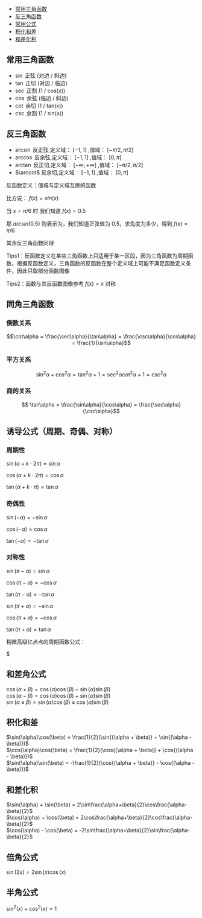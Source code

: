 <!-- START doctoc generated TOC please keep comment here to allow auto update -->
<!-- DON'T EDIT THIS SECTION, INSTEAD RE-RUN doctoc TO UPDATE -->

- [常用三角函数](#%E5%B8%B8%E7%94%A8%E4%B8%89%E8%A7%92%E5%87%BD%E6%95%B0)
- [反三角函数](#%E5%8F%8D%E4%B8%89%E8%A7%92%E5%87%BD%E6%95%B0)
- [常用公式](#%E5%B8%B8%E7%94%A8%E5%85%AC%E5%BC%8F)
- [积化和差](#%E7%A7%AF%E5%8C%96%E5%92%8C%E5%B7%AE)
- [和差化积](#%E5%92%8C%E5%B7%AE%E5%8C%96%E7%A7%AF)

<!-- END doctoc generated TOC please keep comment here to allow auto update -->

## 常用三角函数

- $\sin$ 正弦 (对边 / 斜边)
- $\tan$ 正切 (对边 / 临边)
- $\sec$ 正割 (1 / cos(x))
- $\cos$ 余弦 (临边 / 斜边)
- $\cot$ 余切 (1 / tan(x))
- $\csc$ 余割 (1 / sin(x))

## 反三角函数

- $\arcsin$ 反正弦,定义域： $[-1,1]$ ,值域： $[-\pi/2,\pi/2]$
- $\arccos$ 反余弦,定义域： $[-1,1]$ ,值域： $[0,\pi]$
- $\arctan$ 反正切,定义域： $[-\infty,+\infty]$ ,值域： $[-\pi/2,\pi/2]$
- $\arccot$ 反余切,定义域： $[-1,1]$ ,值域： $[0,\pi]$

反函数定义：值域与定义域互换的函数

比方说： $f(x) = sin(x)$

当 $x = \pi / 6$ 时 我们知道 $f(x) = 0.5$

那 $arcsin(0.5)$ 则表示为，我们知道正弦值为 0.5，求角度为多少，得到 $f(x) = \pi / 6$

其余反三角函数同理

Tips1：反函数定义在某些三角函数上只适用于某一区段，因为三角函数为周期函数，根据反函数定义，三角函数的反函数在整个定义域上可能不满足函数定义条件，因此只取部分函数图像

Tips2：函数与其反函数图像参考 $f(x) = x$ 对称

## 同角三角函数

### 倒数关系

$$\cot\alpha = \frac{\sec\alpha}{\tan\alpha} = \frac{\csc\alpha}{\cos\alpha} = \frac{1}{\sin\alpha}$$

### 平方关系

$$\sin^2\alpha + \cos^2\alpha = \tan^2\alpha + 1 = \sec^2\alpha\cot^2\alpha +1 = \csc^2\alpha$$

### 商的关系

$$ \tan\alpha = \frac{\sin\alpha}{\cos\alpha} = \frac{\sec\alpha}{\csc\alpha}$$

## 诱导公式（周期、奇偶、对称）

### 周期性

$\sin(\alpha + k \cdot 2\pi) = \sin\alpha$

$\cos(\alpha + k \cdot 2\pi) = \cos\alpha$

$\tan(\alpha + k \cdot \pi) = \tan\alpha$

### 奇偶性

$\sin(-\alpha) = -\sin\alpha$

$\cos(-\alpha) = \cos\alpha$

$\tan(-\alpha) = -\tan\alpha$

### 对称性

$\sin(\pi - \alpha) = \sin\alpha$

$\cos(\pi - \alpha) = -\cos\alpha$

$\tan(\pi - \alpha) = -\tan\alpha$

$\sin(\pi + \alpha) = -\sin\alpha$

$\cos(\pi + \alpha) = -\cos\alpha$

$\tan(\pi + \alpha) = \tan\alpha$

稍微高级亿点点的周期函数公式：

$

## 和差角公式

$\cos{(\alpha + \beta)} = \cos(\alpha)\cos(\beta) - \sin(\alpha)\sin(\beta)$  
$\cos{(\alpha - \beta)} = \cos(\alpha)\cos(\beta) + \sin(\alpha)\sin(\beta)$  
$\sin{(\alpha \pm \beta)} = \sin(\alpha)\cos(\beta) \pm \cos(\alpha)\sin(\beta)$

## 积化和差

$\sin(\alpha)\cos(\beta) = \frac{1}{2}(\sin{(\alpha + \beta)} + \sin{(\alpha - \beta)})$  
$\cos(\alpha)\cos(\beta) = \frac{1}{2}(\cos{(\alpha + \beta)} + \cos{(\alpha - \beta)})$  
$\sin(\alpha)\sin(\beta) = -\frac{1}{2}(\cos{(\alpha + \beta)} - \cos{(\alpha - \beta)})$

## 和差化积

$\sin(\alpha) + \sin(\beta) = 2\sin\frac{\alpha+\beta}{2}\cos\frac{\alpha-\beta}{2}$  
$\cos(\alpha) + \cos(\beta) = 2\cos\frac{\alpha+\beta}{2}\cos\frac{\alpha-\beta}{2}$  
$\cos(\alpha) - \cos(\beta) = -2\sin\frac{\alpha+\beta}{2}\sin\frac{\alpha-\beta}{2}$

## 倍角公式

$\sin(2x) = 2\sin(x)\cos(x)$

## 半角公式

$\sin^2(x) + \cos^2(x) = 1$
